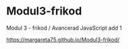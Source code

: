 <!--
 * @Author: beckwu
 * @Date: 2023-04-24 20:44:29
 * @LastEditTime: 2023-04-24 20:45:37
 * @Description: 
-->
# Modul3-frikod
 Modul 3 - frikod / Avancerad JavaScript
add 1

https://margareta75.github.io/Modul3-frikod/
